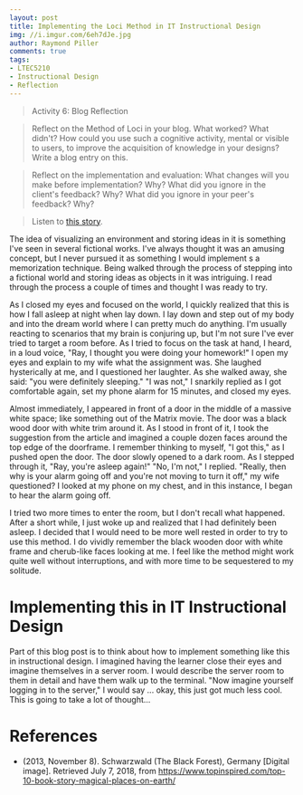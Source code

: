 ```yaml
---
layout: post
title: Implementing the Loci Method in IT Instructional Design
img: //i.imgur.com/6eh7dJe.jpg
author: Raymond Piller
comments: true
tags:
- LTEC5210
- Instructional Design
- Reflection
---
```


> Activity 6: Blog Reflection

> Reflect on the Method of Loci in your blog.
> What worked?
> What didn't?
> How could you use such a cognitive activity, mental or visible to users, to improve the acquisition of knowledge in your designs?
> Write a blog entry on this. 

> Reflect on the implementation and evaluation: What changes will you make before implementation?
> Why?
> What did you ignore in the client's feedback?
> Why?
> What did you ignore in your peer's feedback?
> Why?

> Listen to [this story](http://www.npr.org/templates/story/story.php?storyId=17570326).

The idea of visualizing an environment and storing ideas in it is something I've seen in several fictional works.
I've always thought it was an amusing concept, but I never pursued it as something I would implement s a memorization technique.
Being walked through the process of stepping into a fictional world and storing ideas as objects in it was intriguing.
I read through the process a couple of times and thought I was ready to try.

As I closed my eyes and focused on the world, I quickly realized that this is how I fall asleep at night when lay down.
I lay down and step out of my body and into the dream world where I can pretty much do anything.
I'm usually reacting to scenarios that my brain is conjuring up, but I'm not sure I've ever tried to target a room before.
As I tried to focus on the task at hand, I heard, in a loud voice, "Ray, I thought you were doing your homework!"
I open my eyes and explain to my wife what the assignment was.
She laughed hysterically at me, and I questioned her laughter.
As she walked away, she said: "you were definitely sleeping."
"I was not," I snarkily replied as I got comfortable again, set my phone alarm for 15 minutes, and closed my eyes.

Almost immediately, I appeared in front of a door in the middle of a massive white space; like something out of the Matrix movie.
The door was a black wood door with white trim around it. 
As I stood in front of it, I took the suggestion from the article and imagined a couple dozen faces around the top edge of the doorframe.
I remember thinking to myself, "I got this," as I pushed open the door.
The door slowly opened to a dark room.
As I stepped through it, "Ray, you're asleep again!"
"No, I'm not," I replied.
"Really, then why is your alarm going off and you're not moving to turn it off," my wife questioned?
I looked at my phone on my chest, and in this instance, I began to hear the alarm going off.

I tried two more times to enter the room, but I don't recall what happened.
After a short while, I just woke up and realized that I had definitely been asleep.
I decided that I would need to be more well rested in order to try to use this method.
I do vividly remember the black wooden door with white frame and cherub-like faces looking at me.
I feel like the method might work quite well without interruptions, and with more time to be sequestered to my solitude.

# Implementing this in IT Instructional Design

Part of this blog post is to think about how to implement something like this in instructional design.
I imagined having the learner close their eyes and imagine themselves in a server room.
I would describe the server room to them in detail and have them walk up to the terminal.
"Now imagine yourself logging in to the server," I would say ... okay, this just got much less cool.
This is going to take a lot of thought...

# References

- (2013, November 8). Schwarzwald (The Black Forest), Germany [Digital image]. Retrieved July 7, 2018, from https://www.topinspired.com/top-10-book-story-magical-places-on-earth/